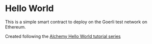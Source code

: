 # Hello World

This is a simple smart contract to deploy on the Goerli test network on Ethereum.

Created following the [Alchemy Hello World tutorial series](https://github.com/alchemyplatform/hello-world-tutorial)
